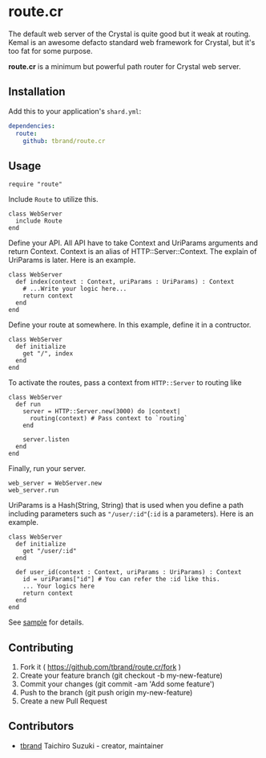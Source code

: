 # route.cr

The default web server of the Crystal is quite good but it weak at routing.
Kemal is an awesome defacto standard web framework for Crystal, but it's too fat for some purpose.

**route.cr** is a minimum but powerful path router for Crystal web server.

## Installation

Add this to your application's `shard.yml`:

```yaml
dependencies:
  route:
    github: tbrand/route.cr
```

## Usage

```crystal
require "route"
```

Include `Route` to utilize this.
```crystal
class WebServer
  include Route
end
```

Define your API. All API have to take Context and UriParams arguments and return Context. Context is an alias of HTTP::Server::Context. The explain of UriParams is later. Here is an example.
```crystal
class WebServer
  def index(context : Context, uriParams : UriParams) : Context
    # ...Write your logic here...
    return context
  end
end
```

Define your route at somewhere. In this example, define it in a contructor.
```crystal
class WebServer
  def initialize
    get "/", index
  end
end
```

To activate the routes, pass a context from `HTTP::Server` to routing like
```crystal
class WebServer
  def run
    server = HTTP::Server.new(3000) do |context|
      routing(context) # Pass context to `routing`
    end

    server.listen
  end
end
```

Finally, run your server.
```crystal
web_server = WebServer.new
web_server.run
```

UriParams is a Hash(String, String) that is used when you define a path including parameters such as `"/user/:id"`(`:id` is a parameters). Here is an example.
```crystal
class WebServer
  def initialize
    get "/user/:id"
  end
  
  def user_id(context : Context, uriParams : UriParams) : Context
    id = uriParams["id"] # You can refer the :id like this.
    ... Your logics here
    return context
  end
end
```

See [sample](https://github.com/tbrand/route.cr/blob/master/example/sample.cr) for details.

## Contributing

1. Fork it ( https://github.com/tbrand/route.cr/fork )
2. Create your feature branch (git checkout -b my-new-feature)
3. Commit your changes (git commit -am 'Add some feature')
4. Push to the branch (git push origin my-new-feature)
5. Create a new Pull Request

## Contributors

- [tbrand](https://github.com/tbrand) Taichiro Suzuki - creator, maintainer
